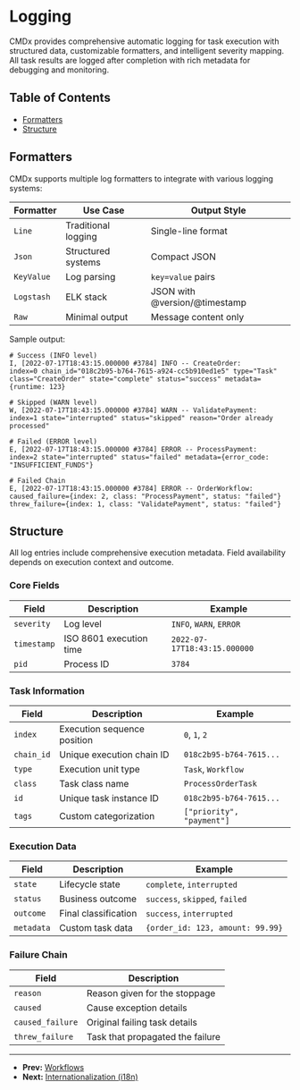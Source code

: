 # Logging

CMDx provides comprehensive automatic logging for task execution with structured data, customizable formatters, and intelligent severity mapping. All task results are logged after completion with rich metadata for debugging and monitoring.

## Table of Contents

- [Formatters](#formatters)
- [Structure](#structure)

## Formatters

CMDx supports multiple log formatters to integrate with various logging systems:

| Formatter | Use Case | Output Style |
|-----------|----------|--------------|
| `Line` | Traditional logging | Single-line format |
| `Json` | Structured systems | Compact JSON |
| `KeyValue` | Log parsing | `key=value` pairs |
| `Logstash` | ELK stack | JSON with @version/@timestamp |
| `Raw` | Minimal output | Message content only |

Sample output:

```text
# Success (INFO level)
I, [2022-07-17T18:43:15.000000 #3784] INFO -- CreateOrder:
index=0 chain_id="018c2b95-b764-7615-a924-cc5b910ed1e5" type="Task"
class="CreateOrder" state="complete" status="success" metadata={runtime: 123}

# Skipped (WARN level)
W, [2022-07-17T18:43:15.000000 #3784] WARN -- ValidatePayment:
index=1 state="interrupted" status="skipped" reason="Order already processed"

# Failed (ERROR level)
E, [2022-07-17T18:43:15.000000 #3784] ERROR -- ProcessPayment:
index=2 state="interrupted" status="failed" metadata={error_code: "INSUFFICIENT_FUNDS"}

# Failed Chain
E, [2022-07-17T18:43:15.000000 #3784] ERROR -- OrderWorkflow:
caused_failure={index: 2, class: "ProcessPayment", status: "failed"}
threw_failure={index: 1, class: "ValidatePayment", status: "failed"}
```

## Structure

All log entries include comprehensive execution metadata. Field availability depends on execution context and outcome.

### Core Fields

| Field | Description | Example |
|-------|-------------|---------|
| `severity` | Log level | `INFO`, `WARN`, `ERROR` |
| `timestamp` | ISO 8601 execution time | `2022-07-17T18:43:15.000000` |
| `pid` | Process ID | `3784` |

### Task Information

| Field | Description | Example |
|-------|-------------|---------|
| `index` | Execution sequence position | `0`, `1`, `2` |
| `chain_id` | Unique execution chain ID | `018c2b95-b764-7615...` |
| `type` | Execution unit type | `Task`, `Workflow` |
| `class` | Task class name | `ProcessOrderTask` |
| `id` | Unique task instance ID | `018c2b95-b764-7615...` |
| `tags` | Custom categorization | `["priority", "payment"]` |

### Execution Data

| Field | Description | Example |
|-------|-------------|---------|
| `state` | Lifecycle state | `complete`, `interrupted` |
| `status` | Business outcome | `success`, `skipped`, `failed` |
| `outcome` | Final classification | `success`, `interrupted` |
| `metadata` | Custom task data | `{order_id: 123, amount: 99.99}` |

### Failure Chain

| Field | Description |
|-------|-------------|
| `reason` | Reason given for the stoppage |
| `caused` | Cause exception details |
| `caused_failure` | Original failing task details |
| `threw_failure` | Task that propagated the failure |

---

- **Prev:** [Workflows](workflows.md)
- **Next:** [Internationalization (i18n)](internationalization.md)
